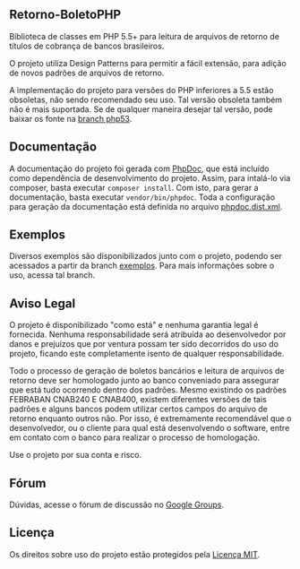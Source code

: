 Retorno-BoletoPHP
-----------------
Biblioteca de classes em PHP 5.5+ para leitura de arquivos de retorno de títulos de cobrança de bancos brasileiros.

O projeto utiliza Design Patterns para permitir a fácil extensão, para adição de novos padrões de arquivos de retorno.

A implementação do projeto para versões do PHP inferiores a 5.5 estão obsoletas, não sendo recomendado seu uso. Tal versão obsoleta também não é mais suportada. Se de qualquer maneira desejar tal versão, pode baixar os fonte na [branch php53](https://github.com/manoelcampos/Retorno-BoletoPHP/tree/php53).

Documentação
------------
A documentação do projeto foi gerada com [PhpDoc](http://phpdoc.org), que está incluído como dependência de desenvolvimento do projeto. Assim, para intalá-lo via composer, basta executar
`composer install`. Com isto, para gerar a documentação, basta executar `vendor/bin/phpdoc`. Toda a configuração para geração da documentação está definida no arquivo [phpdoc.dist.xml](phpdoc.dist.xml).

Exemplos
--------
Diversos exemplos são disponibilizados junto com o projeto, podendo ser acessados a partir da branch [exemplos](https://github.com/manoelcampos/Retorno-BoletoPHP/tree/exemplos). Para mais informações sobre o uso, acessa tal branch.

Aviso Legal
-----------
O projeto é disponibilizado "como está" e nenhuma garantia legal é fornecida. Nenhuma responsabilidade será atribuída ao desenvolvedor por danos e prejuízos que por ventura possam ter sido decorridos do uso do projeto, ficando este completamente isento
de qualquer responsabilidade.

Todo o processo de geração de boletos bancários e leitura de arquivos de retorno deve ser homologado junto ao banco conveniado para assegurar que está tudo ocorrendo dentro dos padrões. Mesmo existindo os padrões FEBRABAN CNAB240 E CNAB400, existem diferentes versões
de tais padrões e alguns bancos podem utilizar certos campos do arquivo de retorno enquanto outros não. Por isso, é extremamente recomendável que o desenvolvedor, ou o cliente para qual está desenvolvendo o software, entre em contato com o banco para realizar o processo de homologação. 

Use o projeto por sua conta e risco.

Fórum
-----
Dúvidas, acesse o fórum de discussão no [Google Groups](http://groups.google.com/group/retorno-boletophp).

Licença
-------
Os direitos sobre uso do projeto estão protegidos pela [Licença MIT](LICENSE).
